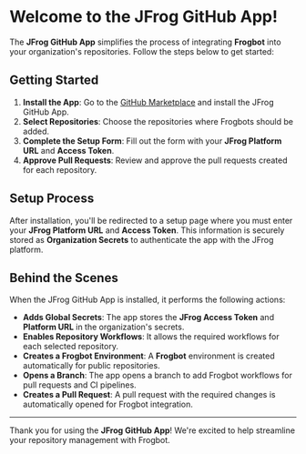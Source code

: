 # Welcome to the JFrog GitHub App!

The **JFrog GitHub App** simplifies the process of integrating **Frogbot** into your organization's repositories. Follow the steps below to get started:

## Getting Started

1. **Install the App**: Go to the [GitHub Marketplace](#) and install the JFrog GitHub App.
2. **Select Repositories**: Choose the repositories where Frogbots should be added.
3. **Complete the Setup Form**: Fill out the form with your **JFrog Platform URL** and **Access Token**.
4. **Approve Pull Requests**: Review and approve the pull requests created for each repository.

## Setup Process

After installation, you'll be redirected to a setup page where you must enter your **JFrog Platform URL** and **Access Token**. This information is securely stored as **Organization Secrets** to authenticate the app with the JFrog platform.

## Behind the Scenes

When the JFrog GitHub App is installed, it performs the following actions:

- **Adds Global Secrets**: The app stores the **JFrog Access Token** and **Platform URL** in the organization's secrets.
- **Enables Repository Workflows**: It allows the required workflows for each selected repository.
- **Creates a Frogbot Environment**: A **Frogbot** environment is created automatically for public repositories.
- **Opens a Branch**: The app opens a branch to add Frogbot workflows for pull requests and CI pipelines.
- **Creates a Pull Request**: A pull request with the required changes is automatically opened for Frogbot integration.

---

Thank you for using the **JFrog GitHub App**! We're excited to help streamline your repository management with Frogbot.
